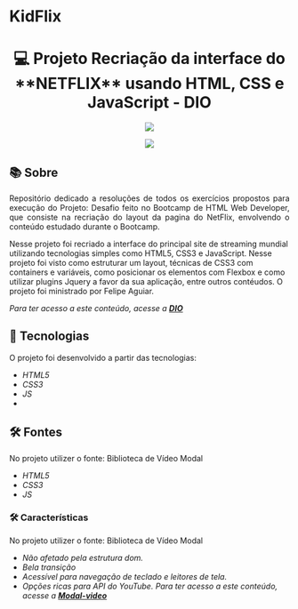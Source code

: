 # KidFlix
<h1 align="center"> 
   💻 Projeto Recriação da interface do **NETFLIX** usando HTML, CSS e JavaScript - DIO 
</h1>

<p align="center">
<img src="https://apportalpe.000webhostapp.com/github-diego/kidflix.png">
</p>
<p align="center">
<img src="https://apportalpe.000webhostapp.com/github-diego/kidflix2.png">
</p>


## 📚 Sobre

<p align="justify">Repositório dedicado a resoluções de todos os exercícios propostos para execução do Projeto: Desafio feito no Bootcamp de HTML Web Developer, que consiste na recriação do layout da pagina do NetFlix, envolvendo o conteúdo estudado durante o Bootcamp.

Nesse projeto foi recriado a interface do principal site de streaming mundial utilizando tecnologias simples como HTML5, CSS3 e JavaScript. Nesse projeto foi visto como estruturar um layout, técnicas de CSS3 com containers e variáveis, como posicionar os elementos com Flexbox e como utilizar plugins Jquery a favor da sua aplicação, entre outros contéudos. O projeto foi ministrado por Felipe Aguiar.</p>

*Para ter acesso a este conteúdo, acesse a [**DIO**](https://web.digitalinnovation.one)*                                  

## 🚀 Tecnologias

O projeto foi desenvolvido a partir das tecnologias:

- *HTML5*
- *CSS3*
- *JS*
- 
## 🛠️ Fontes

No projeto utilizer o fonte: Biblioteca de Vídeo Modal

- *HTML5*
- *CSS3*
- *JS*

### 🛠️ Características

No projeto utilizer o fonte: Biblioteca de Vídeo Modal

- *Não afetado pela estrutura dom.*
- *Bela transição*
- *Acessível para navegação de teclado e leitores de tela.*
- *Opções ricas para API do YouTube.*
*Para ter acesso a este conteúdo, acesse a [**Modal-video**](https://github.com/appleple/modal-video)*  


